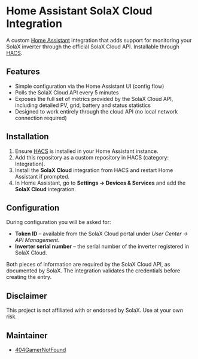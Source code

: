 # Home Assistant SolaX Cloud Integration

A custom [Home Assistant](https://www.home-assistant.io/) integration that adds support for monitoring your SolaX inverter through the official SolaX Cloud API. Installable through [HACS](https://hacs.xyz/).

## Features

- Simple configuration via the Home Assistant UI (config flow)
- Polls the SolaX Cloud API every 5 minutes
- Exposes the full set of metrics provided by the SolaX Cloud API, including detailed PV, grid, battery and status statistics
- Designed to work entirely through the cloud API (no local network connection required)

## Installation

1. Ensure [HACS](https://hacs.xyz/) is installed in your Home Assistant instance.
2. Add this repository as a custom repository in HACS (category: Integration).
3. Install the **SolaX Cloud** integration from HACS and restart Home Assistant if prompted.
4. In Home Assistant, go to **Settings → Devices & Services** and add the **SolaX Cloud** integration.

## Configuration

During configuration you will be asked for:

- **Token ID** – available from the SolaX Cloud portal under *User Center → API Management*.
- **Inverter serial number** – the serial number of the inverter registered in SolaX Cloud.

Both pieces of information are required by the SolaX Cloud API, as documented by SolaX. The integration validates the credentials before creating the entry.

## Disclaimer

This project is not affiliated with or endorsed by SolaX. Use at your own risk.

## Maintainer

- [404GamerNotFound](https://github.com/404GamerNotFound)
